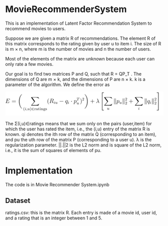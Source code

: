 # MovieRecommenderSystem
This is an implementation of Latent Factor Recommendation System to recommend movies to users.

Suppose we are given a matrix R of recommendations. The element R of this matrix corresponds to the rating given by user u to item i. The size of R is m × n, where m is the number of movies and n the number of users.

Most of the elements of the matrix are unknown because each user can only rate a few movies.

Our goal is to find two matrices P and Q, such that R = QP_T . The dimensions of Q are m × k, and the dimensions of P are n × k. k is a parameter of the algorithm. We define the error as

![Error](Images/Error.png?raw=true "Error Calculation")

The Σ(i,u)∈ratings means that we sum only on the pairs (user,item) for which the user has rated the item, i.e., the (i,u) entry of the matrix R is known. qi denotes the ith row of the matrix Q (corresponding to an item), and pu the uth row of the matrix P (corresponding to a user u). λ is the regularization parameter. ||.||2 is the L2 norm and is square of the L2 norm, i.e., it is the sum of squares of elements of pu.

# Implementation
The code is in Movie Recommender System.ipynb
## Dataset
ratings.csv: this is the matrix R. Each entry is made of a movie id, user id, and a rating that is an integer between 1 and 5.
